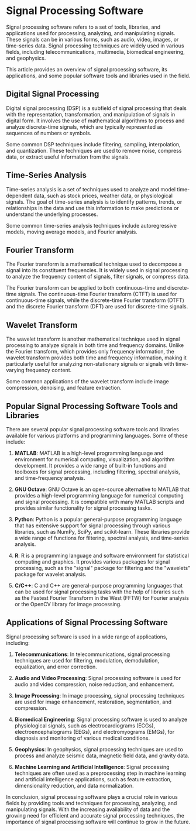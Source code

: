 # Signal Processing Software

Signal processing software refers to a set of tools, libraries, and applications used for processing, analyzing, and manipulating signals. These signals can be in various forms, such as audio, video, images, or time-series data. Signal processing techniques are widely used in various fields, including telecommunications, multimedia, biomedical engineering, and geophysics.

This article provides an overview of signal processing software, its applications, and some popular software tools and libraries used in the field.

## Digital Signal Processing

Digital signal processing (DSP) is a subfield of signal processing that deals with the representation, transformation, and manipulation of signals in digital form. It involves the use of mathematical algorithms to process and analyze discrete-time signals, which are typically represented as sequences of numbers or symbols.

Some common DSP techniques include filtering, sampling, interpolation, and quantization. These techniques are used to remove noise, compress data, or extract useful information from the signals.

## Time-Series Analysis

Time-series analysis is a set of techniques used to analyze and model time-dependent data, such as stock prices, weather data, or physiological signals. The goal of time-series analysis is to identify patterns, trends, or relationships in the data and use this information to make predictions or understand the underlying processes.

Some common time-series analysis techniques include autoregressive models, moving average models, and Fourier analysis.

## Fourier Transform

The Fourier transform is a mathematical technique used to decompose a signal into its constituent frequencies. It is widely used in signal processing to analyze the frequency content of signals, filter signals, or compress data.

The Fourier transform can be applied to both continuous-time and discrete-time signals. The continuous-time Fourier transform (CTFT) is used for continuous-time signals, while the discrete-time Fourier transform (DTFT) and the discrete Fourier transform (DFT) are used for discrete-time signals.

## Wavelet Transform

The wavelet transform is another mathematical technique used in signal processing to analyze signals in both time and frequency domains. Unlike the Fourier transform, which provides only frequency information, the wavelet transform provides both time and frequency information, making it particularly useful for analyzing non-stationary signals or signals with time-varying frequency content.

Some common applications of the wavelet transform include image compression, denoising, and feature extraction.

## Popular Signal Processing Software Tools and Libraries

There are several popular signal processing software tools and libraries available for various platforms and programming languages. Some of these include:

1. **MATLAB**: MATLAB is a high-level programming language and environment for numerical computing, visualization, and algorithm development. It provides a wide range of built-in functions and toolboxes for signal processing, including filtering, spectral analysis, and time-frequency analysis.

2. **GNU Octave**: GNU Octave is an open-source alternative to MATLAB that provides a high-level programming language for numerical computing and signal processing. It is compatible with many MATLAB scripts and provides similar functionality for signal processing tasks.

3. **Python**: Python is a popular general-purpose programming language that has extensive support for signal processing through various libraries, such as NumPy, SciPy, and scikit-learn. These libraries provide a wide range of functions for filtering, spectral analysis, and time-series analysis.

4. **R**: R is a programming language and software environment for statistical computing and graphics. It provides various packages for signal processing, such as the "signal" package for filtering and the "wavelets" package for wavelet analysis.

5. **C/C++**: C and C++ are general-purpose programming languages that can be used for signal processing tasks with the help of libraries such as the Fastest Fourier Transform in the West (FFTW) for Fourier analysis or the OpenCV library for image processing.

## Applications of Signal Processing Software

Signal processing software is used in a wide range of applications, including:

1. **Telecommunications**: In telecommunications, signal processing techniques are used for filtering, modulation, demodulation, equalization, and error correction.

2. **Audio and Video Processing**: Signal processing software is used for audio and video compression, noise reduction, and enhancement.

3. **Image Processing**: In image processing, signal processing techniques are used for image enhancement, restoration, segmentation, and compression.

4. **Biomedical Engineering**: Signal processing software is used to analyze physiological signals, such as electrocardiograms (ECGs), electroencephalograms (EEGs), and electromyograms (EMGs), for diagnosis and monitoring of various medical conditions.

5. **Geophysics**: In geophysics, signal processing techniques are used to process and analyze seismic data, magnetic field data, and gravity data.

6. **Machine Learning and Artificial Intelligence**: Signal processing techniques are often used as a preprocessing step in machine learning and artificial intelligence applications, such as feature extraction, dimensionality reduction, and data normalization.

In conclusion, signal processing software plays a crucial role in various fields by providing tools and techniques for processing, analyzing, and manipulating signals. With the increasing availability of data and the growing need for efficient and accurate signal processing techniques, the importance of signal processing software will continue to grow in the future.
